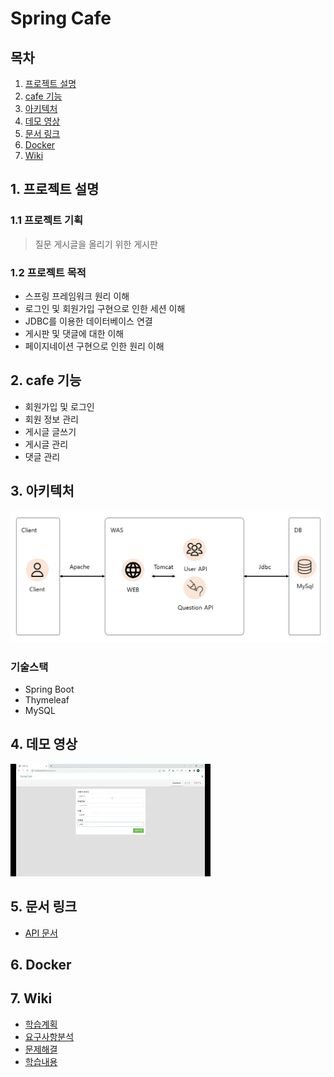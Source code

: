 # Spring Cafe

## 목차

1. [프로젝트 설명](#1-프로젝트-설명)
2. [cafe 기능](#2-cafe-기능)
3. [아키텍처](#3-아키텍처)
4. [데모 영상](#4-데모-영상)
5. [문서 링크](#5-문서-링크)
6. [Docker](#6-docker)
7. [Wiki](#7-wiki)

## 1. 프로젝트 설명

### 1.1 프로젝트 기획

> 질문 게시글을 올리기 위한 게시판

### 1.2 프로젝트 목적

- 스프링 프레임워크 원리 이해
- 로그인 및 회원가입 구현으로 인한 세션 이해
- JDBC를 이용한 데이터베이스 연결
- 게시판 및 댓글에 대한 이해
- 페이지네이션 구현으로 인한 원리 이해

## 2. cafe 기능

- 회원가입 및 로그인
- 회원 정보 관리
- 게시글 글쓰기
- 게시글 관리
- 댓글 관리

## 3. 아키텍처

![img.png](docs/architecture.png)

### 기술스택

- Spring Boot
- Thymeleaf
- MySQL

## 4. 데모 영상

[![img.png](img.png)](https://www.youtube.com/watch?v=cZ0-cmonoeY)

## 5. 문서 링크

- [API 문서](https://yonghwans-organization.gitbook.io/cafe/reference/api-reference/users)

## 6. Docker


## 7. Wiki

- [학습계획](https://github.com/yonghwankim-dev/be-java-cafe-max/wiki/%ED%95%99%EC%8A%B5%EA%B3%84%ED%9A%8D)
- [요구사항분석](https://github.com/yonghwankim-dev/be-java-cafe-max/wiki/%EC%9A%94%EA%B5%AC%EC%82%AC%ED%95%AD%EB%B6%84%EC%84%9D)
- [문제해결](https://github.com/yonghwankim-dev/be-java-cafe-max/wiki/%EB%AC%B8%EC%A0%9C%ED%95%B4%EA%B2%B0)
- [학습내용](https://github.com/yonghwankim-dev/be-java-cafe-max/wiki/%ED%95%99%EC%8A%B5%EB%82%B4%EC%9A%A9)
